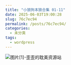 ```yaml
---
title: "小狼狗本狼合集 01-11"
date: 2025-06-03T19:00:28
slug: 76c7ec94
permalink: /posts/76c7ec94/
categories:
  - 未分类
tags:
  - wordpress
---
```


![图片[1]-歪歪的耽美资源站](/images/wp/76c7ec94-6347d2c8.jpg)
